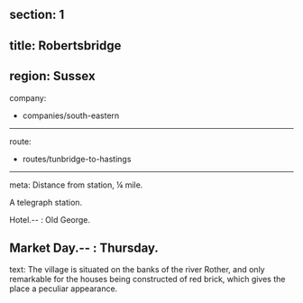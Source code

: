 section: 1
----
title: Robertsbridge
----
region: Sussex
----
company:
- companies/south-eastern
----
route:
- routes/tunbridge-to-hastings
----
meta: Distance from station, ¼ mile.

A telegraph station.

Hotel.--
: Old George.

Market Day.--
: Thursday.
----
text: The village is situated on the banks of the river Rother, and only remarkable for the houses being constructed of red brick, which gives the place a peculiar appearance.